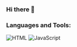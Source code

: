 ### Hi there 👋

### Languages and Tools:
![HTML](https://img.shields.io/badge/-HTML-E24D2D?style=for-the-badge&logo=Html)
![JavaScript](https://img.shields.io/badge/-JavaScript-090909?style=for-the-badge&logo=JavaScript&logoColor=E9D54D)

